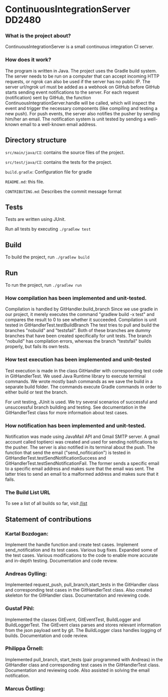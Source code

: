 # ContinuousIntegrationServer DD2480

### What is the project about?

ContinuousIntegrationServer is a small continuous integration CI server.

### How does it work?
The program is written in Java. The project uses the Gradle build system.
The server needs to be run on a computer that can accept incoming HTTP requests, or ngrok can also be used if the server has no public IP.
The server url/ngrok url must be added as a webhook on GitHub before GitHub starts sending event notifications to the server.
For each request (notification) sent by GitHub, the function ContinuousIntegrationServer.handle will be called, which will inspect the event and trigger the necessary components (like compiling and testing a new push).
For push events, the server also notifies the pusher by sending him/her an email. The notification system is unit tested by sending a well-known email to a well-known email address.


## Directory structure
`src/main/java/CI`: contains the source files of the project.

`src/test/java/CI`: contains the tests for the project.

`build.gradle`: Configuration file for gradle

`README.md`: this file.

`CONTRIBUTING.md`: Describes the commit message format

## Tests
Tests are written using JUnit.

Run all tests by executing `./gradlew test`

## Build

To build the project, run `./gradlew build`

## Run

To run the project, run `./gradlew run`

### How compilation has been implemented and unit-tested.
Compilation is handled by GitHandler.build_branch
Since we use gradle in our project, it merely executes the command "gradlew build -x test" and compares the result to 0 to see whether it succeeded.
Compilation is unit tested in GitHandlerTest.testBuildBranch
The test tries to pull and build the branches "nobuild" and "testsfail". Both of these branches are dummy branches that have been created specifically for unit tests.
The branch "nobuild" has compilation errors, whereas the branch "testsfail" builds properly, but fails its own tests.
### How test execution has been implemented and unit-tested
Test execution is made in the class GitHandler with corresponding test code in GitHandlerTest. We used Java Runtime library to execute terminal commands. We wrote mostly bash commands as we save the build in a separate build folder. The commands execute Gradle commands in order to either build or test the branch.

For unit testing, JUnit is used. We try several scenarios of successful and unsuccessful branch building and testing. See documentation in the GitHandlerTest class for more information about test cases.

### How notification has been implemented and unit-tested.
Notification was made using JavaMail API and Gmail SMTP server. A gmail account called toptierci was created and used for sending notifications to the pusher. The server is also notified in its terminal about the push.
The function that send the email ("send_nofitication") is tested in GitHandlerTest.testSendNotificationSuccess and GitHandlerTest.testSendNotificationFail. The former sends a specific email to a specific email address and makes sure that the email was sent. The latter tries to send an email to a malformed address and makes sure that it fails.

### The Build List URL
To see a list of all builds so far, visit [/list](/list)

## Statement of contributions
### Kartal Bozdogan:
Implement the handle function and create test cases. Implement send_notification and its test cases. Various bug fixes. Expanded some of the test cases. Various modifications to the code to enable more accurate and in-depth testing. Documentation and code review.
### Andreas Gylling:
Implemented request_push, pull_branch,start_tests in the GitHandler class and corresponding test cases in the GitHandlerTest class. Also created skeleton for the GitHandler class. Documentation and reviewing code.
### Gustaf Pihl:
Implemented the classes GitEvent, GitEventTest, BuildLogger and BuildLoggerTest. The GitEvent class parses and stores relevant information from the json payload sent by git. The BuildLogger class handles logging of builds. Documentation and code review.
### Philippa Örnell:
Implemented pull_branch, start_tests (pair programmed with Andreas) in the GitHandler class and corresponding test cases in the GitHandlerTest class. Documentation and reviewing code. Also assisted in solving the email notification.
### Marcus Östling:
